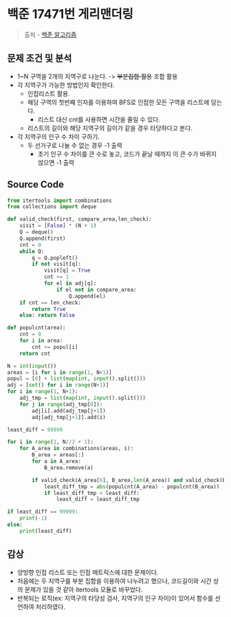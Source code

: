 # 백준 17471번 게리맨더링

> 출처 - [백준 알고리즘](https://www.acmicpc.net/)

## 문제 조건 및 분석

- 1~N 구역을 2개의 지역구로 나눈다. -> ~~부분집합 활용~~ 조합 활용
- 각 지역구가 가능한 방법인지 확인한다.
  - 인접리스트 활용.
  - 해당 구역의 첫번째 인자를 이용하여 BFS로 인접한 모든 구역을 리스트에 담는다.
    - 리스트 대신 cnt를 사용하면 시간을 줄일 수 있다.
  - 리스트의 길이와 해당 지역구의 길이가 같을 경우 타당하다고 본다.
- 각 지역구의 인구 수 차이 구하기.
  - 두 선거구로 나눌 수 없는 경우 -1 출력
    - 초기 인구 수 차이를 큰 수로 놓고, 코드가 끝날 때까지 이 큰 수가 바뀌지 않으면 -1 출력

## Source Code

```python
from itertools import combinations
from collections import deque

def valid_check(first, compare_area,len_check):
    visit = [False] * (N + 1)
    Q = deque()
    Q.append(first)
    cnt = 0
    while Q:
        q = Q.popleft()
        if not visit[q]:
            visit[q] = True
            cnt += 1
            for el in adj[q]:
                if el not in compare_area:
                    Q.append(el)
    if cnt == len_check:
        return True
    else: return False

def populcnt(area):
    cnt = 0
    for i in area:
        cnt += popul[i]
    return cnt

N = int(input())
areas = [i for i in range(1, N+1)]
popul = [0] + list(map(int, input().split()))
adj = [set() for i in range(N+1)]
for i in range(1, N+1):
    adj_tmp = list(map(int, input().split()))
    for j in range(adj_tmp[0]):
        adj[i].add(adj_tmp[j+1])
        adj[adj_tmp[j+1]].add(i)

least_diff = 99999

for i in range(1, N//2 + 1):
    for A_area in combinations(areas, i):
        B_area = areas[:]
        for a in A_area:
            B_area.remove(a)

        if valid_check(A_area[0], B_area,len(A_area)) and valid_check(B_area[0], A_area,len(B_area)):
            least_diff_tmp = abs(populcnt(A_area) - populcnt(B_area))
            if least_diff_tmp < least_diff:
                least_diff = least_diff_tmp

if least_diff == 99999:
    print(-1)
else:
    print(least_diff)
```

## 감상

- 양방향 인접 리스트 또는 인접 매트릭스에 대한 문제이다.
- 처음에는 두 지역구를 부분 집합을 이용하여 나누려고 했으나, 코드길이와 시간 상의 문제가 있을 것 같아 itertools 모듈로 바꾸었다.
- 반복되는 로직(ex: 지역구의 타당성 검사, 지역구의 인구 차이)이 있어서 함수를 선언하여 처리하였다.

